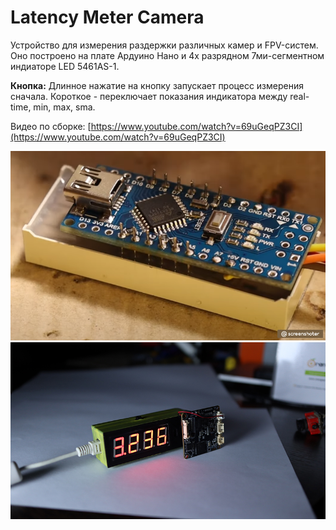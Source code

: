 # Latency Meter Camera

Устройство для измерения раздержки различных камер и FPV-систем. Оно построено на плате Ардуино Нано и 4х разрядном 7ми-сегментном индиаторе LED 5461AS-1.

**Кнопка:** Длинное нажатие на кнопку запускает процесс измерения сначала. Короткое - переключает показания индикатора между real-time, min, max, sma.

Видео по сборке: [https://www.youtube.com/watch?v=69uGeqPZ3CI](https://www.youtube.com/watch?v=69uGeqPZ3CI)

![1701351332899](images/README/1701351332899.png)![1701351013962](images/README/1701351013962.png)
